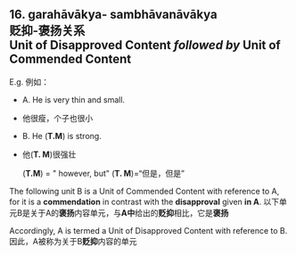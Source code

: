 ## 16. garahāvākya- sambhāvanāvākya<br>**贬抑**-**褒扬**关系<br>**Unit of Disapproved Content** *followed by* **Unit of Commended Content**
E.g. 例如：
- A. He is very thin and small.
- 他很瘦，个子也很小
- B. He (**T.M**) is strong.
- 他(**T. M**)很强壮

    (**T.M**) = " however, but"
    (**T. M**)=“但是，但是”

The following unit B is a Unit of Commended Content with reference to A, for it is a **commendation** in contrast with the **disapproval** given **in A**.
以下单元B是关于A的**褒扬**内容单元，与**A中**给出的**贬抑**相比，它是**褒扬**

Accordingly, A is termed a Unit of Disapproved Content with reference to B.
因此，A被称为关于B**贬抑**内容的单元